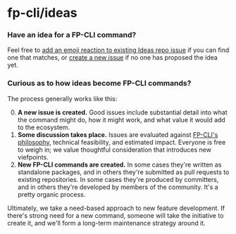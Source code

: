 fp-cli/ideas
============

### Have an idea for a FP-CLI command?

Feel free to [add an emoji reaction to existing Ideas repo issue](https://github.com/fp-cli/ideas/issues?q=is%3Aissue+is%3Aopen+sort%3Areactions-%2B1-desc) if you can find one that matches, or [create a new issue](https://github.com/fp-cli/ideas/issues/new) if no one has proposed the idea yet.

### Curious as to how ideas become FP-CLI commands?

The process generally works like this:

0. **A new issue is created.** Good issues include substantial detail into what the command might do, how it might work, and what value it would add to the ecosystem.
1. **Some discussion takes place.** Issues are evaluated against [FP-CLI's philosophy](https://make.wordpress.org/cli/handbook/philosophy/), technical feasibility, and estimated impact. Everyone is free to weigh in; we value thoughtful consideration that introduces new viefpoints.
2. **New FP-CLI commands are created.** In some cases they're written as standalone packages, and in others they're submitted as pull requests to existing repositories. In some cases they're produced by committers, and in others they're developed by members of the community. It's a pretty organic process.

Ultimately, we take a need-based approach to new feature development. If there's strong need for a new command, someone will take the initiative to create it, and we'll form a long-term maintenance strategy around it.

